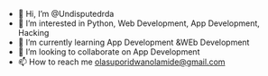- 👋 Hi, I’m @Undisputedrda
- 👀 I’m interested in Python, Web Development, App Development, Hacking
- 🌱 I’m currently learning App Development &WEb Development
- 💞️ I’m looking to collaborate on App Development
- 📫 How to reach me olasuporidwanolamide@gmail.com

<!---
Undisputedrda/Undisputedrda is a ✨ special ✨ repository because its `README.md` (this file) appears on your GitHub profile.
You can click the Preview link to take a look at your changes.
--->
